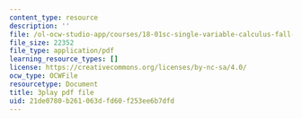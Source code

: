 ```yaml
---
content_type: resource
description: ''
file: /ol-ocw-studio-app/courses/18-01sc-single-variable-calculus-fall-2010/21de0780b261063dfd60f253ee6b7dfd_2keGgDBJKGU.pdf
file_size: 22352
file_type: application/pdf
learning_resource_types: []
license: https://creativecommons.org/licenses/by-nc-sa/4.0/
ocw_type: OCWFile
resourcetype: Document
title: 3play pdf file
uid: 21de0780-b261-063d-fd60-f253ee6b7dfd
---
```

